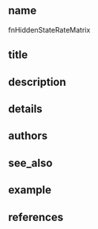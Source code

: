 ## name
fnHiddenStateRateMatrix
## title
## description
## details
## authors
## see_also
## example
## references
